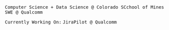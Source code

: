 <samp>Computer Science + Data Science @ Colorado SCchool of Mines</samp>
<samp>SWE @ Qualcomm</samp>

<samp>Currently Working On:</samp>
<samp>
  JiraPilot @ Qualcomm
</samp>
